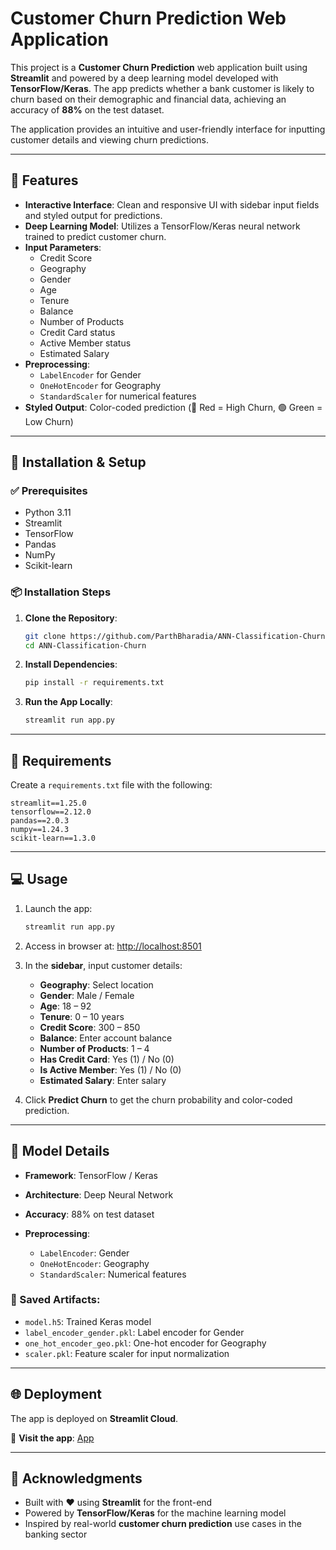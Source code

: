 
# Customer Churn Prediction Web Application

This project is a **Customer Churn Prediction** web application built using **Streamlit** and powered by a deep learning model developed with **TensorFlow/Keras**. The app predicts whether a bank customer is likely to churn based on their demographic and financial data, achieving an accuracy of **88%** on the test dataset.

The application provides an intuitive and user-friendly interface for inputting customer details and viewing churn predictions.

---

## 🔧 Features

- **Interactive Interface**: Clean and responsive UI with sidebar input fields and styled output for predictions.
- **Deep Learning Model**: Utilizes a TensorFlow/Keras neural network trained to predict customer churn.
- **Input Parameters**:
  - Credit Score
  - Geography
  - Gender
  - Age
  - Tenure
  - Balance
  - Number of Products
  - Credit Card status
  - Active Member status
  - Estimated Salary
- **Preprocessing**:
  - `LabelEncoder` for Gender
  - `OneHotEncoder` for Geography
  - `StandardScaler` for numerical features
- **Styled Output**: Color-coded prediction (🔴 Red = High Churn, 🟢 Green = Low Churn)

---

## 🚀 Installation & Setup

### ✅ Prerequisites

- Python 3.11
- Streamlit
- TensorFlow
- Pandas
- NumPy
- Scikit-learn

### 📦 Installation Steps

1. **Clone the Repository**:
   ```bash
   git clone https://github.com/ParthBharadia/ANN-Classification-Churn.git
   cd ANN-Classification-Churn


2. **Install Dependencies**:

   ```bash
   pip install -r requirements.txt
   ```

3. **Run the App Locally**:

   ```bash
   streamlit run app.py
   ```

---

## 🧾 Requirements

Create a `requirements.txt` file with the following:

```
streamlit==1.25.0
tensorflow==2.12.0
pandas==2.0.3
numpy==1.24.3
scikit-learn==1.3.0
```

---

## 💻 Usage

1. Launch the app:

   ```bash
   streamlit run app.py
   ```

2. Access in browser at: [http://localhost:8501](http://localhost:8501)

3. In the **sidebar**, input customer details:

   * **Geography**: Select location
   * **Gender**: Male / Female
   * **Age**: 18 – 92
   * **Tenure**: 0 – 10 years
   * **Credit Score**: 300 – 850
   * **Balance**: Enter account balance
   * **Number of Products**: 1 – 4
   * **Has Credit Card**: Yes (1) / No (0)
   * **Is Active Member**: Yes (1) / No (0)
   * **Estimated Salary**: Enter salary

4. Click **Predict Churn** to get the churn probability and color-coded prediction.

---

## 🧠 Model Details

* **Framework**: TensorFlow / Keras
* **Architecture**: Deep Neural Network
* **Accuracy**: 88% on test dataset
* **Preprocessing**:

  * `LabelEncoder`: Gender
  * `OneHotEncoder`: Geography
  * `StandardScaler`: Numerical features

### 📁 Saved Artifacts:

* `model.h5`: Trained Keras model
* `label_encoder_gender.pkl`: Label encoder for Gender
* `one_hot_encoder_geo.pkl`: One-hot encoder for Geography
* `scaler.pkl`: Feature scaler for input normalization

---

## 🌐 Deployment

The app is deployed on **Streamlit Cloud**.

🔗 **Visit the app**: [App](https://ann-classification-churn-7zpckepf29yseeldazb3q2.streamlit.app/)

---


## 🙏 Acknowledgments

* Built with ❤️ using **Streamlit** for the front-end
* Powered by **TensorFlow/Keras** for the machine learning model
* Inspired by real-world **customer churn prediction** use cases in the banking sector


